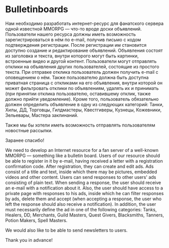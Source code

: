 # Bulletinboards

Нам необходимо разработать интернет-ресурс для фанатского сервера одной известной MMORPG — что-то вроде доски объявлений. 
Пользователи нашего ресурса должны иметь возможность зарегистрироваться в нём по e-mail, получив письмо с кодом подтверждения регистрации. 
После регистрации им становится доступно создание и редактирование объявлений. Объявления состоят из заголовка и текста, внутри которого могут быть картинки, встроенные видео и другой контент. 
Пользователи могут отправлять отклики на объявления других пользователей, состоящие из простого текста. При отправке отклика пользователь должен получить e-mail с оповещением о нём. 
Также пользователю должна быть доступна приватная страница с откликами на его объявления, внутри которой он может фильтровать отклики по объявлениям, удалять их и принимать 
(при принятии отклика пользователю, оставившему отклик, также должно прийти уведомление). Кроме того, пользователь обязательно должен определить объявление в одну из следующих категорий: 
Танки, Хилы, ДД, Торговцы, Гилдмастеры, Квестгиверы, Кузнецы, Кожевники, Зельевары, Мастера заклинаний.

Также мы бы хотели иметь возможность отправлять пользователям новостные рассылки.

Заранее спасибо!

We need to develop an Internet resource for a fan server of a well-known MMORPG — something like a bulletin board. 
Users of our resource should be able to register in it by e-mail, having received a letter with a registration confirmation code. 
After registration, they can create and edit ads. Ads consist of a title and text, inside which there may be pictures, embedded videos and other content. 
Users can send responses to other users' ads consisting of plain text. When sending a response, the user should receive an e-mail with a notification about it. 
Also, the user should have access to a private page with responses to his ads, inside which he can filter responses by ads, delete them and accept 
(when accepting a response, the user who left the response should also receive a notification). In addition, the user must necessarily define the ad in one of the following categories: 
Tanks, Healers, DD, Merchants, Guild Masters, Quest Givers, Blacksmiths, Tanners, Potion Makers, Spell Masters.

We would also like to be able to send newsletters to users.

Thank you in advance!